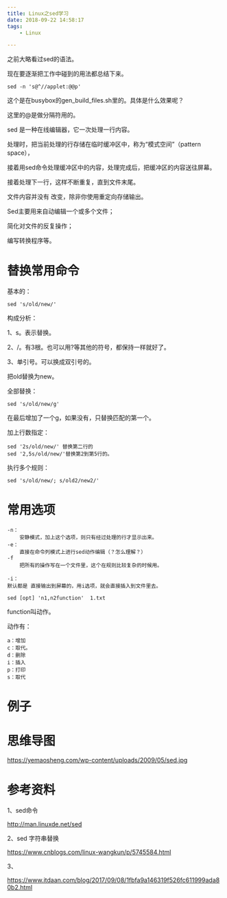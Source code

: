 ```yaml
---
title: Linux之sed学习
date: 2018-09-22 14:58:17
tags:
	- Linux

---
```




之前大略看过sed的语法。

现在要逐渐把工作中碰到的用法都总结下来。

```
sed -n 's@^//applet:@@p'
```

这个是在busybox的gen_build_files.sh里的。具体是什么效果呢？

这里的@是做分隔符用的。



sed 是一种在线编辑器，它一次处理一行内容。

处理时，把当前处理的行存储在临时缓冲区中，称为“模式空间”（pattern space），

接着用sed命令处理缓冲区中的内容，处理完成后，把缓冲区的内容送往屏幕。

接着处理下一行，这样不断重复，直到文件末尾。



文件内容并没有 改变，除非你使用重定向存储输出。



Sed主要用来自动编辑一个或多个文件；

简化对文件的反复操作；

编写转换程序等。



# 替换常用命令

基本的：

```
sed 's/old/new/'
```

构成分析：

1、s。表示替换。

2、/。有3根。也可以用?等其他的符号，都保持一样就好了。

3、单引号。可以换成双引号的。

把old替换为new。

全部替换：

```
sed 's/old/new/g'
```

在最后增加了一个g，如果没有，只替换匹配的第一个。

加上行数指定：

```
sed '2s/old/new/' 替换第二行的
sed '2,5s/old/new/'替换第2到第5行的。
```

执行多个规则：

```
sed 's/old/new/; s/old2/new2/'
```



# 常用选项

```
-n：
	安静模式，加上这个选项，则只有经过处理的行才显示出来。
-e：
	直接在命令列模式上进行sed动作编辑（？怎么理解？）
-f
	把所有的操作写在一个文件里，这个在规则比较复杂的时候用。
	
-i：
默认都是 直接输出到屏幕的，用i选项，就会直接插入到文件里去。
```

```
sed [opt] 'n1,n2function'  1.txt
```

function叫动作。

动作有：

```
a：增加
c：取代。
d：删除
i：插入
p：打印
s：取代
```



# 例子



# 思维导图

https://yemaosheng.com/wp-content/uploads/2009/05/sed.jpg



# 参考资料

1、sed命令

http://man.linuxde.net/sed

2、sed 字符串替换

https://www.cnblogs.com/linux-wangkun/p/5745584.html

3、

https://www.itdaan.com/blog/2017/09/08/1fbfa9a146319f526fc611999ada80b2.html